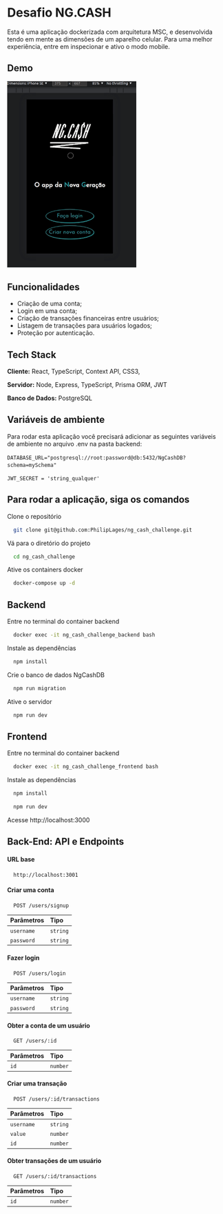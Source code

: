 
# Desafio NG.CASH

Esta é uma aplicação dockerizada com arquitetura MSC, e desenvolvida tendo em mente as dimensões de um aparelho celular. Para uma melhor experiência, entre em inspecionar e ativo o modo mobile.

## Demo

<img src='./ng.gif' width='300px'>


## Funcionalidades

- Criação de uma conta;
- Login em uma conta;
- Criação de transações financeiras entre usuários;
- Listagem de transações para usuários logados;
- Proteção por autenticação.


## Tech Stack

**Cliente:** React, TypeScript, Context API, CSS3, 

**Servidor:** Node, Express, TypeScript, Prisma ORM, JWT

**Banco de Dados:** PostgreSQL

## Variáveis de ambiente

Para rodar esta aplicação você precisará adicionar as seguintes variáveis de ambiente no arquivo .env na pasta backend:

`DATABASE_URL="postgresql://root:password@db:5432/NgCashDB?schema=mySchema"`

`JWT_SECRET = 'string_qualquer'`

## Para rodar a aplicação, siga os comandos

Clone o repositório

```bash
  git clone git@github.com:PhilipLages/ng_cash_challenge.git
```

Vá para o diretório do projeto

```bash
  cd ng_cash_challenge
```

Ative os containers docker

```bash
  docker-compose up -d
```
## Backend

Entre no terminal do container backend

```bash
  docker exec -it ng_cash_challenge_backend bash
```
Instale as dependências

```bash
  npm install
```

Crie o banco de dados NgCashDB

```bash
  npm run migration
```

Ative o servidor

```bash
  npm run dev
```

## Frontend

Entre no terminal do container backend

```bash
  docker exec -it ng_cash_challenge_frontend bash
```
Instale as dependências

```bash
  npm install
```

```bash
  npm run dev
```
Acesse http://localhost:3000

## Back-End: API e Endpoints

#### URL base 

```http
  http://localhost:3001
```

#### Criar uma conta 

```http
  POST /users/signup
```

| Parâmetros | Tipo     |
| :-------- | :------- |
| `username` | `string` |
| `password` | `string` |

#### Fazer login

```http
  POST /users/login
```

| Parâmetros | Tipo     |
| :-------- | :------- |
| `username` | `string` |
| `password` | `string` |

#### Obter a conta de um usuário

```http
  GET /users/:id
```

| Parâmetros | Tipo     |
| :-------- | :------- |
| `id` | `number` |

#### Criar uma transação

```http
  POST /users/:id/transactions
```

| Parâmetros | Tipo     |
| :-------- | :------- |
| `username` | `string` |
| `value` | `number` |
| `id` | `number` |

#### Obter transações de um usuário

```http
  GET /users/:id/transactions
```

| Parâmetros | Tipo     |
| :-------- | :------- |
| `id` | `number` |


